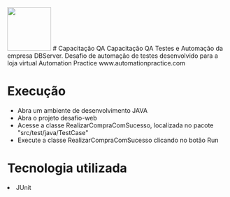 <img src="https://user-images.githubusercontent.com/38113015/110805359-c4c9de00-825f-11eb-991e-25f4c98e1518.png" width="100"> 
# Capacitação QA
Capacitação QA Testes e Automação da empresa DBServer.
Desafio de automação de testes desenvolvido para a loja virtual Automation Practice www.automationpractice.com

# Execução
<ul>
  <li>Abra um ambiente de desenvolvimento JAVA</li>
  <li>Abra o projeto desafio-web</li>
  <li>Acesse a classe RealizarCompraComSucesso, localizada no pacote "src/test/java/TestCase" </li>
  <li>Execute a classe RealizarCompraComSucesso clicando no botão Run</li>
</ul>

# Tecnologia utilizada
<li>JUnit</li>



